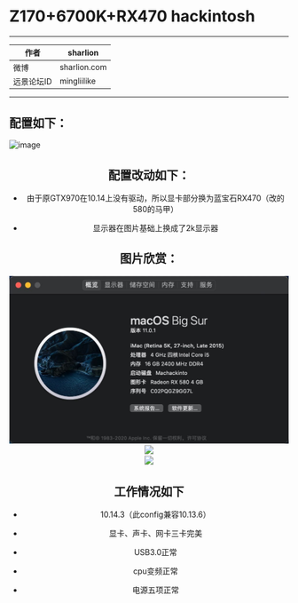 Z170+6700K+RX470 hackintosh
===========================

****
	
|作者|sharlion|
|---|---
|微博|sharlion.com|
|远景论坛ID|mingliilike|

****

## 配置如下：

![image](https://github.com/Sharlion/z170_6700k_hackintosh/blob/10.13/pic/4.png)<div align=center>

## 配置改动如下：

* 由于原GTX970在10.14上没有驱动，所以显卡部分换为蓝宝石RX470（改的580的马甲）

* 显示器在图片基础上换成了2k显示器

## 图片欣赏：

<div align=center><img src="https://github.com/Sharlion/z170_6700k_hackintosh/blob/10.13/pic/1.png" /></div>

<div align=center><img src="https://github.com/Sharlion/z170_6700k_hackintosh/blob/10.13/pic/2.png" /></div>

<div align=center><img src="https://github.com/Sharlion/z170_6700k_hackintosh/blob/10.13/pic/3.png" /></div>

## 工作情况如下

* 10.14.3（此config兼容10.13.6）

* 显卡、声卡、网卡三卡完美

* USB3.0正常

* cpu变频正常

* 电源五项正常
